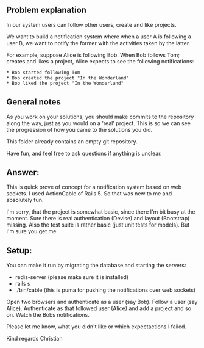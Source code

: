 ## Problem explanation

In our system users can follow other users, create and like projects.

We want to build a notification system where when a user A is following
a user B, we want to notify the former with the activities taken by the
latter.

For example, suppose Alice is following Bob. When Bob follows Tom;
creates and likes a project, Alice expects to see the following
notifications:

    * Bob started following Tom
    * Bob created the project "In the Wonderland"
    * Bob liked the project "In the Wonderland"

## General notes

As you work on your solutions, you should make commits to the repository
along the way, just as you would on a 'real' project. This is so we can
see the progression of how you came to the solutions you did.

This folder already contains an empty git repository.

Have fun, and feel free to ask questions if anything is unclear.




## Answer:

This is quick prove of concept for a notification system based on web sockets.
I used ActionCable of Rails 5. So that was new to me and absolutely fun.

I'm sorry, that the project is somewhat basic, since there I'm bit busy at the 
moment.
Sure there is real authentication (Devise) and layout (Bootstrap) missing. 
Also the test suite is rather basic (just unit tests for models). But I'm sure 
you get me.

## Setup:

You can make it run by migrating the database and starting the servers:

* redis-server (please make sure it is installed)
* rails s
* ./bin/cable (this is puma for pushing the notifications over web sockets)

Open two browsers and authenticate as a user (say Bob).
Follow a user (say Alice). 
Authenticate as that followed user (Alice) and add a project and so on. 
Watch the Bobs notifications.

Please let me know, what you didn't like or which expectactions I failed.

Kind regards
Christian


